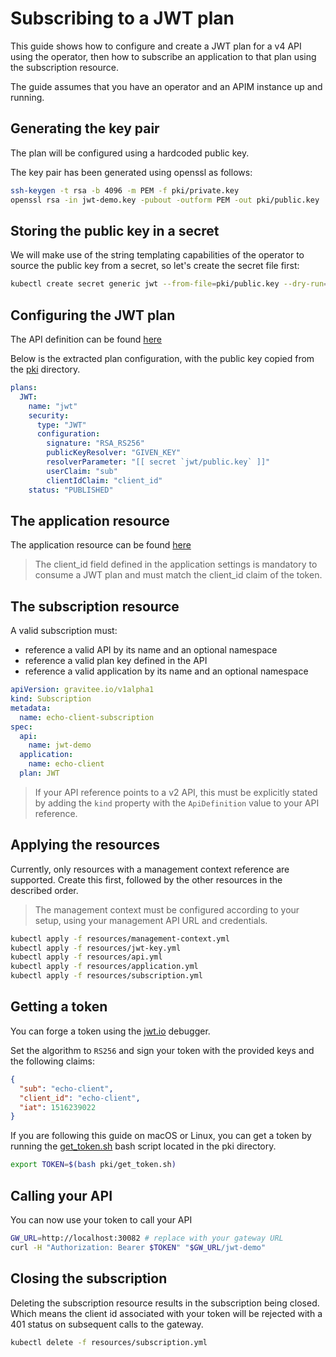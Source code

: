 # Subscribing to a JWT plan

This guide shows how to configure and create a JWT plan for a v4 API using the operator, then how to subscribe an application to that plan using the subscription resource.

The guide assumes that you have an operator and an APIM instance up and running.

## Generating the key pair

The plan will be configured using a hardcoded public key.

The key pair has been generated using openssl as follows:

```sh
ssh-keygen -t rsa -b 4096 -m PEM -f pki/private.key
openssl rsa -in jwt-demo.key -pubout -outform PEM -out pki/public.key
```

## Storing the public key in a secret

We will make use of the string templating capabilities of the operator to source the public key from a secret, so let's create the secret file first:

```sh
kubectl create secret generic jwt --from-file=pki/public.key --dry-run=client -o yaml| grep -v creationTimestamp > resources/jwt-key.yml
```

## Configuring the JWT plan

The API definition can be found [here](resources/api.yml)

Below is the extracted plan configuration, with the public key copied from the [pki](pki/) directory.

```yaml
plans:
  JWT:
    name: "jwt"
    security:
      type: "JWT"
      configuration:
        signature: "RSA_RS256"
        publicKeyResolver: "GIVEN_KEY"
        resolverParameter: "[[ secret `jwt/public.key` ]]"
        userClaim: "sub"
        clientIdClaim: "client_id"
    status: "PUBLISHED"
```

## The application resource

The application resource can be found [here](resources/application.yml)

> The client_id field defined in the application settings is mandatory to consume a JWT plan and must match the client_id claim of the token.

## The subscription resource

A valid subscription must:

- reference a valid API by its name and an optional namespace
- reference a valid plan key defined in the API
- reference a valid application by its name and an optional namespace

```yaml
apiVersion: gravitee.io/v1alpha1
kind: Subscription
metadata:
  name: echo-client-subscription
spec:
  api:
    name: jwt-demo
  application:
    name: echo-client
  plan: JWT
```

> If your API reference points to a v2 API, this must be explicitly stated by adding the `kind`
> property with the `ApiDefinition` value to your API reference.

## Applying the resources

Currently, only resources with a management context reference are supported. Create this first, followed by the other resources in the described order.

> The management context must be configured according to your setup, using your management API URL and credentials.

```sh
kubectl apply -f resources/management-context.yml
kubectl apply -f resources/jwt-key.yml
kubectl apply -f resources/api.yml
kubectl apply -f resources/application.yml
kubectl apply -f resources/subscription.yml
```

## Getting a token

You can forge a token using the [jwt.io](https://jwt.io) debugger.

Set the algorithm to `RS256` and sign your token with the provided keys and the following claims:

```json
{
  "sub": "echo-client",
  "client_id": "echo-client",
  "iat": 1516239022
}
```

If you are following this guide on macOS or Linux, you can get a token by running the [get_token.sh](pki/get_token.sh) bash script located in the pki directory.

```sh
export TOKEN=$(bash pki/get_token.sh)
```

## Calling your API

You can now use your token to call your API

```sh
GW_URL=http://localhost:30082 # replace with your gateway URL
curl -H "Authorization: Bearer $TOKEN" "$GW_URL/jwt-demo"
```

## Closing the subscription

Deleting the subscription resource results in the subscription being closed. Which means the client id associated with your token will be rejected with a 401 status on subsequent calls to the gateway.

```sh
kubectl delete -f resources/subscription.yml
```
